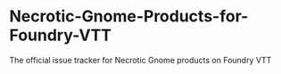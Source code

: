 # Necrotic-Gnome-Products-for-Foundry-VTT
The official issue tracker for Necrotic Gnome products on Foundry VTT
